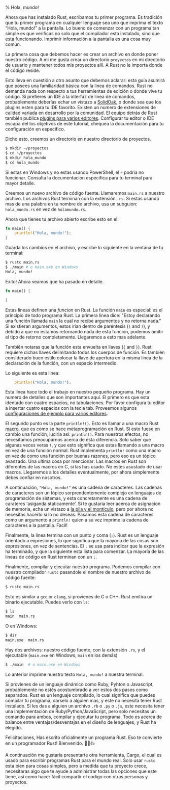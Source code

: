 % Hola, mundo!

Ahora que has instalado Rust, escribamos tu primer programa. Es tradición que tu primer programa en cualquier lenguaje sea uno que imprima el texto “Hola, mundo!” a la pantalla. Lo bueno de comenzar con un programa tan simple es que verificas no solo que el compilador esta instalado, sino que esta funcionando. Imprimir información a la pantalla es una cosa muy común.

La primera cosa que debemos hacer es crear un archivo en donde poner nuestro código. A mi me gusta crear un directorio `proyectos` en mi directorio de usuario y mantener todos mis proyectos allí. A Rust no le importa donde el código reside.

Esto lleva en cuestión a otro asunto que debemos aclarar: esta guía asumirá que posees una familiaridad básica con la linea de comandos. Rust no demanda nada con respecto a tus herramientas de edición o donde vive tu código. Si prefieres un IDE a la interfaz de linea de comandos, probablemente deberías echar un vistazo a [SolidOak][solidoak], o donde sea que los plugins esten para tu IDE favorito. Existen un numero de extensiones de calidad variada en desarrollo por la comunidad. El equipo detrás de Rust también publica [plugins para varios editores][plugins]. Configurar tu editor o IDE escapa del los objetivos de este tutorial, chequea la documentación para tu configuración en especifico.

[solidoak]: https://github.com/oakes/SolidOak
[plugins]: https://github.com/rust-lang/rust/blob/master/src/etc/CONFIGS.md

Dicho esto, creemos un directorio en nuestro directorio de proyectos.

```bash
$ mkdir ~/proyectos
$ cd ~/proyectos
$ mkdir hola_mundo
$ cd hola_mundo
```

Si estas en Windows y no estas usando PowerShell, el `~` podría no funcionar. Consulta la documentacion especifica para tu terminal para mayor detalle.

Creemos un nuevo archivo de código fuente. Llamaremos `main.rs` a nuestro archivo. Los archivos Rust terminan con la extensión `.rs`. Si estas usando mas de una palabra en tu nombre de archivo, usa un subguion: `hola_mundo.rs` en vez de `holamundo.rs`.

Ahora que tienes tu archivo abierto escribe esto en el:

```rust
fn main() {
    println!("Hola, mundo!");
}
```

Guarda los cambios en el archivo,  y escribe lo siguiente en la ventana de tu terminal:

```bash
$ rustc main.rs
$ ./main # o main.exe en Windows
Hola, mundo!
```

Exito! Ahora veamos que ha pasado en detalle.

```rust
fn main() {

}
```

Estas lineas definen una *funcion* en Rust. La función `main` es especial: es el principio de todo programa Rust. La primera linea dice: "Estoy declarando una función llamada `main` la cual no recibe argumentos y no retorna nada." Si existieran argumentos, estos irían dentro de paréntesis (`(` and `)`), y debido a que no estamos retornando nada de esta función, podemos omitir el tipo de retorno completamente. Llegaremos a esto mas adelante.

También notaras que la función  esta envuelta en llaves (`{` and `}`). Rust requiere dichas llaves delimitando todos los cuerpos de función. Es también considerado buen estilo colocar la llave de apertura en la misma linea de la declaración de la función, con un espacio intermedio.

Lo siguiente es esta linea:

```rust
    println!("Hola, mundo!");
```

Esta linea hace todo el trabajo en nuestro pequeño programa. Hay un numero de detalles que son importantes aquí. El primero es que esta identado con cuatro espacios, no tabulaciones. Por favor configura tu editor a insertar cuatro espacios con la tecla tab. Proveemos algunos [configuraciones de ejemplo para varios editores][configs].

[configs]: https://github.com/rust-lang/rust/tree/master/src/etc/CONFIGS.md

El segundo punto es la parte `println!()`. Esto es llamar a una macro Rust [macro][macro], que es como se hace metaprogramación en Rust. Si esto fuese en cambio una función, luciria asi: `println()`.  Para nuestros efectos, no necesitamos preocuparnos acerca de esta diferencia. Solo saber que algunas veces veras `!`, y que esto significa que estas llamando a una macro en vez de una función normal. Rust implementa `println!` como una macro en vez de como una función por buenas razones, pero eso es un tópico avanzado. Una ultima cosa por mencionar: Las macros en Rust son diferentes de las macros en C, si las has usado. No estes asustado de usar macros. Llegaremos a los detalles eventualmente, por ahora simplemente debes confiar en nosotros.

[macro]: macros.html

A continuación, `"Hola, mundo!"` es una cadena de caracteres. Las cadenas de caracteres son un tópico sorprendentemente complejo en lenguajes de programación de sistemas, y esta concretamente es una cadena de carateres ‘asiganda staticamente’. Si te gustaria leer acerca de asignacion de memoria, echa un vistazo a [la  pila y el montículo][allocation], pero por ahora no necesitas hacerlo si lo no deseas. Pasamos esta cadena de caracteres como un argumento a `println!` quien a su vez imprime la cadena de caracteres a la pantalla. Facil!

[allocation]: the-stack-and-the-heap.html

Finalmente, la linea termina con un punto y coma  (`;`). Rust es un lenguaje orientado a expresiones, lo que significa que la mayoría de las cosas son expresiones, en vez de sentencias. El `;` se usa para indicar que la expresión ha terminado,  y que la siguiente esta lista para comenzar. La mayoría de las lineas de código en Rust terminan con un `;`.

Finalmente, compilar y ejecutar nuestro programa. Podemos compilar con nuestro compilador `rustc` pasandole el nombre de nuestro archivo de código fuente:


```bash
$ rustc main.rs
```

Esto es similar a `gcc` or `clang`, si provienes de C o C++. Rust emitira un binario ejecutable. Puedes verlo con `ls`:


```bash
$ ls
main  main.rs
```

O en Windows:

```bash
$ dir
main.exe  main.rs
```

Hay dos archivos: nuestro código fuente, con la extensión `.rs`, y el ejecutable (`main.exe` en Windows, `main` en los demás)


```bash
$ ./main  # o main.exe en Windows
```

Lo anterior imprime nuestro texto `Hola, mundo!` a nuestra terminal.

Si provienes de un lenguaje dinámico como Ruby, Pyhton o Javascript, probablemente no estés acostumbrado a ver estos dos pasos como separados. Rust es un lenguaje compilado, lo cual significa que puedes compilar tu programa, darselo a alguien mas, y este no necesita tener Rust instalado. Si les das a alguien un archivo `.rb` o `.py` o `.js`, este necesita tener una implementación de Ruby/Python/JavaScript, pero solo necesitas un comando para ambos, compilar y ejecutar tu programa. Todo es acerca de balance entre ventajas/desventajas en el diseño de lenguajes, y Rust ha elegido.

Felicitaciones, Has escrito oficialmente un programa Rust. Eso te convierte en un programador Rust! Bienvenido. 🎊🎉👍

A continuación me gustaría presentarte otra herramienta, Cargo, el cual es usado para escribir programas Rust para el mundo real. Solo usar `rustc` esta bien para cosas simples, pero a medida que tu proyecto crece, necesitaras algo que te ayude a administrar todas las opciones que este tiene, así como hacer fácil compartir el codigo con otras personas y proyectos.
